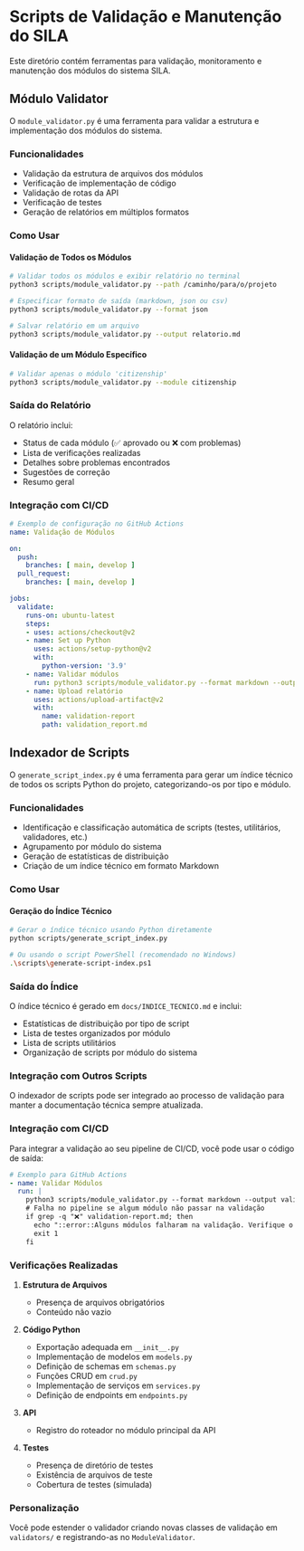 # Scripts de Validação e Manutenção do SILA

Este diretório contém ferramentas para validação, monitoramento e manutenção dos módulos do sistema SILA.

## Módulo Validator

O `module_validator.py` é uma ferramenta para validar a estrutura e implementação dos módulos do sistema.

### Funcionalidades

- Validação da estrutura de arquivos dos módulos
- Verificação de implementação de código
- Validação de rotas da API
- Verificação de testes
- Geração de relatórios em múltiplos formatos

### Como Usar

#### Validação de Todos os Módulos

```bash
# Validar todos os módulos e exibir relatório no terminal
python3 scripts/module_validator.py --path /caminho/para/o/projeto

# Especificar formato de saída (markdown, json ou csv)
python3 scripts/module_validator.py --format json

# Salvar relatório em um arquivo
python3 scripts/module_validator.py --output relatorio.md
```

#### Validação de um Módulo Específico

```bash
# Validar apenas o módulo 'citizenship'
python3 scripts/module_validator.py --module citizenship
```

### Saída do Relatório

O relatório inclui:

- Status de cada módulo (✅ aprovado ou ❌ com problemas)
- Lista de verificações realizadas
- Detalhes sobre problemas encontrados
- Sugestões de correção
- Resumo geral
### Integração com CI/CD

```yaml
# Exemplo de configuração no GitHub Actions
name: Validação de Módulos

on:
  push:
    branches: [ main, develop ]
  pull_request:
    branches: [ main, develop ]

jobs:
  validate:
    runs-on: ubuntu-latest
    steps:
    - uses: actions/checkout@v2
    - name: Set up Python
      uses: actions/setup-python@v2
      with:
        python-version: '3.9'
    - name: Validar módulos
      run: python3 scripts/module_validator.py --format markdown --output validation_report.md
    - name: Upload relatório
      uses: actions/upload-artifact@v2
      with:
        name: validation-report
        path: validation_report.md
```

## Indexador de Scripts

O `generate_script_index.py` é uma ferramenta para gerar um índice técnico de todos os scripts Python do projeto, categorizando-os por tipo e módulo.

### Funcionalidades

- Identificação e classificação automática de scripts (testes, utilitários, validadores, etc.)
- Agrupamento por módulo do sistema
- Geração de estatísticas de distribuição
- Criação de um índice técnico em formato Markdown

### Como Usar

#### Geração do Índice Técnico

```bash
# Gerar o índice técnico usando Python diretamente
python scripts/generate_script_index.py

# Ou usando o script PowerShell (recomendado no Windows)
.\scripts\generate-script-index.ps1
```

### Saída do Índice

O índice técnico é gerado em `docs/INDICE_TECNICO.md` e inclui:

- Estatísticas de distribuição por tipo de script
- Lista de testes organizados por módulo
- Lista de scripts utilitários
- Organização de scripts por módulo do sistema

### Integração com Outros Scripts

O indexador de scripts pode ser integrado ao processo de validação para manter a documentação técnica sempre atualizada.

### Integração com CI/CD

Para integrar a validação ao seu pipeline de CI/CD, você pode usar o código de saída:

```yaml
# Exemplo para GitHub Actions
- name: Validar Módulos
  run: |
    python3 scripts/module_validator.py --format markdown --output validation-report.md
    # Falha no pipeline se algum módulo não passar na validação
    if grep -q "❌" validation-report.md; then
      echo "::error::Alguns módulos falharam na validação. Verifique o relatório."
      exit 1
    fi
```

### Verificações Realizadas

1. **Estrutura de Arquivos**
   - Presença de arquivos obrigatórios
   - Conteúdo não vazio

2. **Código Python**
   - Exportação adequada em `__init__.py`
   - Implementação de modelos em `models.py`
   - Definição de schemas em `schemas.py`
   - Funções CRUD em `crud.py`
   - Implementação de serviços em `services.py`
   - Definição de endpoints em `endpoints.py`

3. **API**
   - Registro do roteador no módulo principal da API

4. **Testes**
   - Presença de diretório de testes
   - Existência de arquivos de teste
   - Cobertura de testes (simulada)

### Personalização

Você pode estender o validador criando novas classes de validação em `validators/` e registrando-as no `ModuleValidator`.

